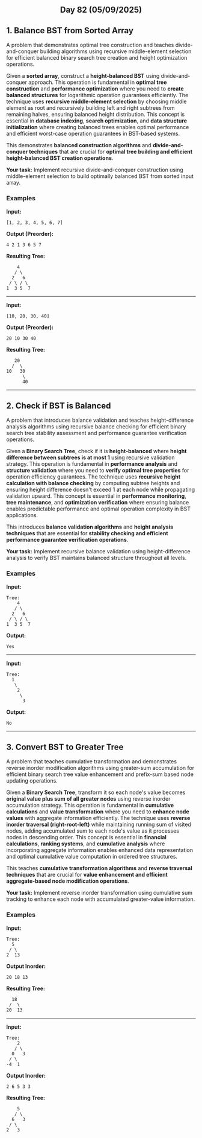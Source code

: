 <h2 align="center">Day 82 (05/09/2025)</h2>

## 1. Balance BST from Sorted Array
A problem that demonstrates optimal tree construction and teaches divide-and-conquer building algorithms using recursive middle-element selection for efficient balanced binary search tree creation and height optimization operations.

Given a **sorted array**, construct a **height-balanced BST** using divide-and-conquer approach. This operation is fundamental in **optimal tree construction** and **performance optimization** where you need to **create balanced structures** for logarithmic operation guarantees efficiently. The technique uses **recursive middle-element selection** by choosing middle element as root and recursively building left and right subtrees from remaining halves, ensuring balanced height distribution. This concept is essential in **database indexing**, **search optimization**, and **data structure initialization** where creating balanced trees enables optimal performance and efficient worst-case operation guarantees in BST-based systems.

This demonstrates **balanced construction algorithms** and **divide-and-conquer techniques** that are crucial for **optimal tree building and efficient height-balanced BST creation operations**.

**Your task:** Implement recursive divide-and-conquer construction using middle-element selection to build optimally balanced BST from sorted input array.

### Examples

**Input:**
```
[1, 2, 3, 4, 5, 6, 7]
```
**Output (Preorder):**
```
4 2 1 3 6 5 7
```
**Resulting Tree:**
```
    4
   / \
  2   6
 / \ / \
1  3 5  7
```

---

**Input:**
```
[10, 20, 30, 40]
```
**Output (Preorder):**
```
20 10 30 40
```
**Resulting Tree:**
```
   20
  /  \
10   30
      \
      40
```

---

## 2. Check if BST is Balanced
A problem that introduces balance validation and teaches height-difference analysis algorithms using recursive balance checking for efficient binary search tree stability assessment and performance guarantee verification operations.

Given a **Binary Search Tree**, check if it is **height-balanced** where **height difference between subtrees is at most 1** using recursive validation strategy. This operation is fundamental in **performance analysis** and **structure validation** where you need to **verify optimal tree properties** for operation efficiency guarantees. The technique uses **recursive height calculation with balance checking** by computing subtree heights and ensuring height difference doesn't exceed 1 at each node while propagating validation upward. This concept is essential in **performance monitoring**, **tree maintenance**, and **optimization verification** where ensuring balance enables predictable performance and optimal operation complexity in BST applications.

This introduces **balance validation algorithms** and **height analysis techniques** that are essential for **stability checking and efficient performance guarantee verification operations**.

**Your task:** Implement recursive balance validation using height-difference analysis to verify BST maintains balanced structure throughout all levels.

### Examples

**Input:**
```
Tree:
    4
   / \
  2   6
 / \ / \
1  3 5  7
```
**Output:**
```
Yes
```

---

**Input:**
```
Tree:
  1
   \
    2
     \
      3
```
**Output:**
```
No
```

---

## 3. Convert BST to Greater Tree
A problem that teaches cumulative transformation and demonstrates reverse inorder modification algorithms using greater-sum accumulation for efficient binary search tree value enhancement and prefix-sum based node updating operations.

Given a **Binary Search Tree**, transform it so each node's value becomes **original value plus sum of all greater nodes** using reverse inorder accumulation strategy. This operation is fundamental in **cumulative calculations** and **value transformation** where you need to **enhance node values** with aggregate information efficiently. The technique uses **reverse inorder traversal (right-root-left)** while maintaining running sum of visited nodes, adding accumulated sum to each node's value as it processes nodes in descending order. This concept is essential in **financial calculations**, **ranking systems**, and **cumulative analysis** where incorporating aggregate information enables enhanced data representation and optimal cumulative value computation in ordered tree structures.

This teaches **cumulative transformation algorithms** and **reverse traversal techniques** that are crucial for **value enhancement and efficient aggregate-based node modification operations**.

**Your task:** Implement reverse inorder transformation using cumulative sum tracking to enhance each node with accumulated greater-value information.

### Examples

**Input:**
```
Tree:
  5
 / \
2  13
```
**Output Inorder:**
```
20 18 13
```
**Resulting Tree:**
```
  18
 /  \
20  13
```

---

**Input:**
```
Tree:
    2
   / \
  0   3
 / \
-4  1
```
**Output Inorder:**
```
2 6 5 3 3
```
**Resulting Tree:**
```
    5
   / \
  6   3
 / \
2   3
```
